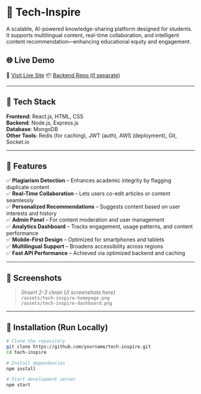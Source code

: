 # 🚀 Tech-Inspire

A scalable, AI-powered knowledge-sharing platform designed for students. It supports multilingual content, real-time collaboration, and intelligent content recommendation—enhancing educational equity and engagement.

## 🌐 Live Demo
🔗 [Visit Live Site]([https://your-deployed-site.com](https://techinspire.vercel.app/))  
📦 [Backend Repo (if separate)](https://github.com/yourname/tech-inspire-backend)

---

## 🧰 Tech Stack

**Frontend**: React.js, HTML, CSS  
**Backend**: Node.js, Express.js  
**Database**: MongoDB  
**Other Tools**: Redis (for caching), JWT (auth), AWS (deployment), Git, Socket.io

---

## 🎯 Features

✅ **Plagiarism Detection** – Enhances academic integrity by flagging duplicate content  
✅ **Real-Time Collaboration** – Lets users co-edit articles or content seamlessly  
✅ **Personalized Recommendations** – Suggests content based on user interests and history  
✅ **Admin Panel** – For content moderation and user management  
✅ **Analytics Dashboard** – Tracks engagement, usage patterns, and content performance  
✅ **Mobile-First Design** – Optimized for smartphones and tablets  
✅ **Multilingual Support** – Broadens accessibility across regions  
✅ **Fast API Performance** – Achieved via optimized backend and caching  

---

## 📸 Screenshots

> *(Insert 2-3 clean UI screenshots here)*  
`/assets/tech-inspire-homepage.png`  
`/assets/tech-inspire-dashboard.png`  

---

## 🚀 Installation (Run Locally)

```bash
# Clone the repository
git clone https://github.com/yourname/tech-inspire.git
cd tech-inspire

# Install dependencies
npm install

# Start development server
npm start

